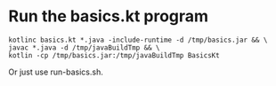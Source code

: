 # Run the basics.kt program

    kotlinc basics.kt *.java -include-runtime -d /tmp/basics.jar && \
    javac *.java -d /tmp/javaBuildTmp && \
    kotlin -cp /tmp/basics.jar:/tmp/javaBuildTmp BasicsKt

Or just use run-basics.sh.
